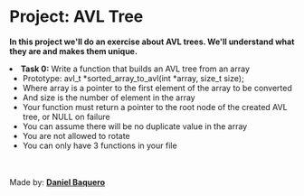 <html>
<h1>Project: AVL Tree</h1>
<p><strong>In this project we'll do an exercise about AVL trees. We'll understand what they are and makes them unique.</strong></p>
<body>
<li><strong>Task 0:</strong> Write a function that builds an AVL tree from an array
<ul>
<li>Prototype: avl_t *sorted_array_to_avl(int *array, size_t size);</li>
<li>Where array is a pointer to the first element of the array to be converted</li>
<li>And size is the number of element in the array</li>
<li>Your function must return a pointer to the root node of the created AVL tree, or NULL on failure</li>
<li>You can assume there will be no duplicate value in the array</li>
<li>You are not allowed to rotate</li>
<li>You can only have 3 functions in your file</li>
</ul>
</li>
</body>
<br>
<br>
<footer>Made by: <strong><a href="https://github.com/DanielBaquero28">Daniel Baquero</a></strong></footer>
</html>